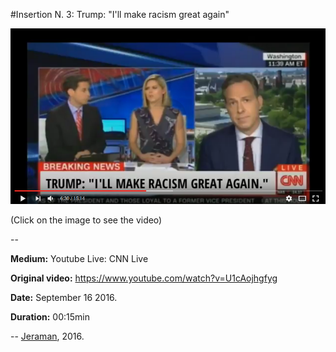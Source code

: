 #Insertion N. 3: Trump: "I'll make racism great again" 

[![VIDEO](video.png)](https://www.youtube.com/watch?v=1PgRtQsIqBQ "VIDEO")

(Click on the image to see the video)

--

**Medium:** Youtube Live: CNN Live

**Original video:** https://www.youtube.com/watch?v=U1cAojhgfyg

**Date:** September 16 2016.

**Duration:** 00:15min

--
[Jeraman](jeraman.info), 2016.
